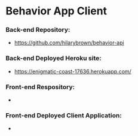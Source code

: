 # Behavior App Client

### Back-end Repository:
- https://github.com/hilarybrown/behavior-api

### Back-end Deployed Heroku site:
- https://enigmatic-coast-17636.herokuapp.com/

### Front-end Respository:
-

### Front-end Deployed Client Application:
-
